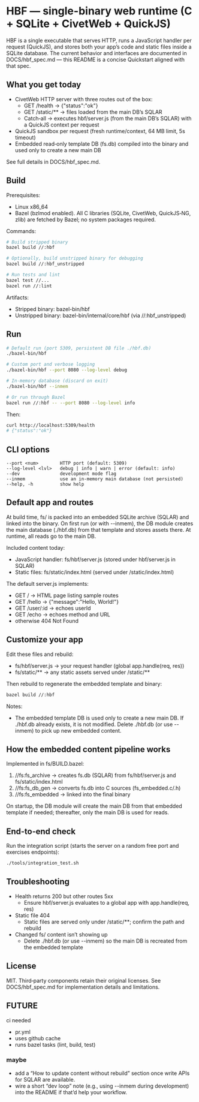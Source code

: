 # HBF — single-binary web runtime (C + SQLite + CivetWeb + QuickJS)

HBF is a single executable that serves HTTP, runs a JavaScript handler per request (QuickJS), and stores both your app’s code and static files inside a SQLite database. The current behavior and interfaces are documented in DOCS/hbf_spec.md — this README is a concise Quickstart aligned with that spec.

## What you get today

- CivetWeb HTTP server with three routes out of the box:
  - GET /health → {"status":"ok"}
  - GET /static/** → files loaded from the main DB’s SQLAR
  - Catch‑all → executes hbf/server.js (from the main DB’s SQLAR) with a QuickJS context per request
- QuickJS sandbox per request (fresh runtime/context, 64 MB limit, 5s timeout)
- Embedded read‑only template DB (fs.db) compiled into the binary and used only to create a new main DB

See full details in DOCS/hbf_spec.md.

## Build

Prerequisites:
- Linux x86_64
- Bazel (bzlmod enabled). All C libraries (SQLite, CivetWeb, QuickJS‑NG, zlib) are fetched by Bazel; no system packages required.

Commands:

```bash
# Build stripped binary
bazel build //:hbf

# Optionally, build unstripped binary for debugging
bazel build //:hbf_unstripped

# Run tests and lint
bazel test //...
bazel run //:lint
```

Artifacts:
- Stripped binary: bazel-bin/hbf
- Unstripped binary: bazel-bin/internal/core/hbf (via //:hbf_unstripped)

## Run

```bash
# Default run (port 5309, persistent DB file ./hbf.db)
./bazel-bin/hbf

# Custom port and verbose logging
./bazel-bin/hbf --port 8080 --log-level debug

# In‑memory database (discard on exit)
./bazel-bin/hbf --inmem

# Or run through Bazel
bazel run //:hbf -- --port 8080 --log-level info
```

Then:

```bash
curl http://localhost:5309/health
# {"status":"ok"}
```

## CLI options

```text
--port <num>        HTTP port (default: 5309)
--log-level <lvl>   debug | info | warn | error (default: info)
--dev               development mode flag
--inmem             use an in‑memory main database (not persisted)
--help, -h          show help
```

## Default app and routes

At build time, fs/ is packed into an embedded SQLite archive (SQLAR) and linked into the binary. On first run (or with --inmem), the DB module creates the main database (./hbf.db) from that template and stores assets there. At runtime, all reads go to the main DB.

Included content today:
- JavaScript handler: fs/hbf/server.js (stored under hbf/server.js in SQLAR)
- Static files: fs/static/index.html (served under /static/index.html)

The default server.js implements:
- GET / → HTML page listing sample routes
- GET /hello → {"message":"Hello, World!"}
- GET /user/:id → echoes userId
- GET /echo → echoes method and URL
- otherwise 404 Not Found

## Customize your app

Edit these files and rebuild:
- fs/hbf/server.js → your request handler (global app.handle(req, res))
- fs/static/** → any static assets served under /static/**

Then rebuild to regenerate the embedded template and binary:

```bash
bazel build //:hbf
```

Notes:
- The embedded template DB is used only to create a new main DB. If ./hbf.db already exists, it is not modified. Delete ./hbf.db (or use --inmem) to pick up new embedded content.

## How the embedded content pipeline works

Implemented in fs/BUILD.bazel:
1) //fs:fs_archive → creates fs.db (SQLAR) from fs/hbf/server.js and fs/static/index.html
2) //fs:fs_db_gen → converts fs.db into C sources (fs_embedded.c/.h)
3) //fs:fs_embedded → linked into the final binary

On startup, the DB module will create the main DB from that embedded template if needed; thereafter, only the main DB is used for reads.

## End‑to‑end check

Run the integration script (starts the server on a random free port and exercises endpoints):

```bash
./tools/integration_test.sh
```

## Troubleshooting

- Health returns 200 but other routes 5xx
  - Ensure hbf/server.js evaluates to a global app with app.handle(req, res)
- Static file 404
  - Static files are served only under /static/**; confirm the path and rebuild
- Changed fs/ content isn’t showing up
  - Delete ./hbf.db (or use --inmem) so the main DB is recreated from the embedded template

## License

MIT. Third‑party components retain their original licenses. See DOCS/hbf_spec.md for implementation details and limitations.

## FUTURE

ci needed
- pr.yml
- uses github cache
- runs bazel tasks (lint, build, test)


### maybe

- add a “How to update content without rebuild” section once write APIs for SQLAR are available.
- wire a short “dev loop” note (e.g., using --inmem during development) into the README if that’d help your workflow.